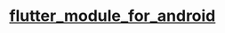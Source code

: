# [flutter_module_for_android](https://github.com/flutter/flutter/wiki/Add-Flutter-to-existing-apps)

